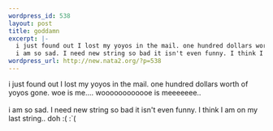 ```yaml
--- 
wordpress_id: 538
layout: post
title: goddamn
excerpt: |-
  i just found out I lost my yoyos in the mail. one hundred dollars worth of yoyos gone. woe is me.... woooooooooooe is meeeeeee.. 
  i am so sad. I need new string so bad it isn't even funny. I think I am on my last string.. doh :( :`(
wordpress_url: http://new.nata2.org/?p=538
---
```

i just found out I lost my yoyos in the mail. one hundred dollars worth of yoyos gone. woe is me.... woooooooooooe is meeeeeee.. 
<br/><br/>i am so sad. I need new string so bad it isn't even funny. I think I am on my last string.. doh :( :`(
